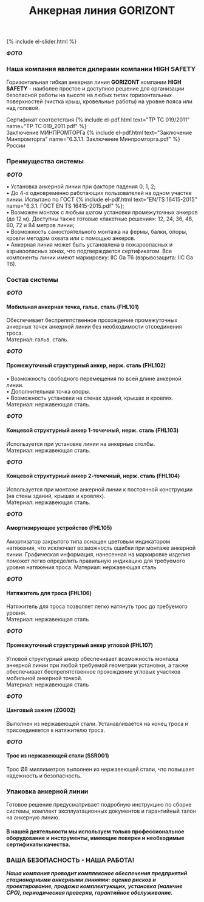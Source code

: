 ﻿---
title: Анкерная линия GORIZONT
cat: 3
sortid: 3.2
submenu: true
---

<div style="clear:both"></div>

{% include el-slider.html  %}

***ФОТО***

### Наша компания является дилерами компании **HIGH SAFETY**


Горизонтальная гибкая анкерная линия **GORIZONT** компании **HIGH SAFETY** - наиболее простое и доступное решение для организации безопасной работы на высоте на любых типах горизонтальных поверхностей (чистка крыш, кровельные работы) на уровне пояса или над головой. 

Сертификат соответствия {% include el-pdf.html text="TP TC 019/2011" name="TP TC 019_2011.pdf" %}  
Заключение МИНПРОМТОРГа {% include el-pdf.html text="Заключение Минпромторга" name="6.3.1.1. Заключение Минпромторга.pdf" %} России

 
### Преимущества системы  
***ФОТО***
 
•	Установка анкерной линии при факторе падения 0, 1, 2;  
•	До 4-х одновременно работающих пользователей на одном участке линии. Испытано по ГОСТ {% include el-pdf.html text="EN/TS 16415-2015" name="6.3.1. ГОСТ EN TS 16415-2015.pdf" %};  
•	Возможен монтаж с любым шагом установки промежуточных анкеров (до 12 м). Доступны также готовые «пакетные решения»: 12, 24, 36, 48, 60, 72 и 84 метров линии;  
•	Возможность самостоятельного монтажа на фермы, балки, опоры, кровли методом охвата или с помощью анкеров.   
•	Анкерная линия может быть установлена в пожароопасных и взрывоопасных зонах, что подтверждается сертификатом. Все компоненты линии имеют маркировку: IIC Ga T6 (взрывозащита: IIC Ga T6).
 

 
### Состав системы

***ФОТО***
#### Мобильная анкерная точка, гальв. сталь (FHL101)
Обеспечивает беспрепятственное прохождение промежуточных анкерных точек анкерной линии без необходимости отсоединения троса.   
Материал: гальв. сталь.

***ФОТО***
#### Промежуточный структурный анкер, нерж. сталь (FHL102)  
•  Возможность свободного перемещения по всей длине анкерной линии.  
•  Дополнительная точка опоры.  
•  Возможность установки на стенах зданий, крышах и кровлях.  
Материал: нержавеющая сталь.
 
***ФОТО***  
#### Концевой структурный анкер 1-точечный, нерж. сталь (FHL103)  
Используется при установке линии на анкерные столбы.   
Материал: нержавеющая сталь.
 
***ФОТО***  
#### Концевой структурный анкер 2-точечный, нерж. сталь (FHL104)  
Используется при монтаже анкерной линии к постоянной конструкции (на стены зданий, крышах и кровлях).  
Материал: нержавеющая сталь.

***ФОТО***  
#### Амортизирующее устройство (FHL105)  
Амортизатор закрытого типа оснащен цветовым индикатором натяжения, что исключает возможность ошибки при монтаже анкерной линии. Графическая информация, нанесенная на маркировке изделия поможет легко определить правильную индикацию для требуемого уровня натяжения троса. 
Материал: нержавеющая сталь

***ФОТО***
#### Натяжитель для троса (FHL106)  
Натяжитель для троса позволяет легко натянуть трос до требуемого уровня.   
Материал: нержавеющая сталь

***ФОТО***
#### Промежуточный структурный анкер угловой (FHL107)  
Угловой структурный анкер обеспечивает возможность монтажа анкерной линии при любой требуемой геометрии установки, а также обеспечивает беспрепятственное прохождение угловых участков мобильной анкерной точкой.   
Материал: нержавеющая сталь

***ФОТО***
#### Цанговый зажим (ZG002)  
Выполнен из нержавеющей стали. Устанавливается на конец троса и присоединяется к натяжителю троса.
 
***ФОТО***
#### Трос из нержавеющей стали (SSR001)  
Трос Ø8 миллиметров выполнен из нержавеющей стали, что повышает надежность и безопасность.


### Упаковка анкерной линии  
Готовое решение предусматривает подробную инструкцию по сборке системы, комплект эксплуатационных документов и гарантийный талон на анкерную линию.

#### В нашей деятельности мы используем только профессиональное оборудование и инструменты, имеющие поверки и необходимые сертификаты качества.


### ВАША БЕЗОПАСНОСТЬ - НАША РАБОТА!

***Наша компания проводит комплексное обеспечения предприятий стационарными анкерными линиями: оценка рисков и проектирование, продажа комплектующих, установка (наличие СРО), периодическая проверка, гарантийное обслуживание.***


